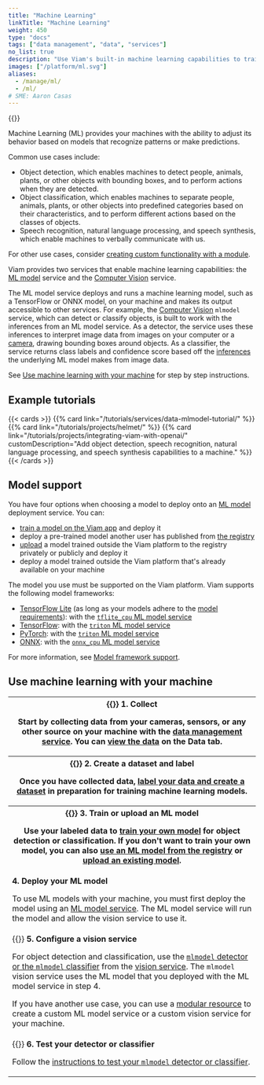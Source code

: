 ```yaml
---
title: "Machine Learning"
linkTitle: "Machine Learning"
weight: 450
type: "docs"
tags: ["data management", "data", "services"]
no_list: true
description: "Use Viam's built-in machine learning capabilities to train image classification models and deploy these models to your machines."
images: ["/platform/ml.svg"]
aliases:
  - /manage/ml/
  - /ml/
# SME: Aaron Casas
---
```


{{<imgproc src="/services/ml/training.png" class="alignright" resize="400x" declaredimensions=true alt="ML training">}}

Machine Learning (ML) provides your machines with the ability to adjust its behavior based on models that recognize patterns or make predictions.

Common use cases include:

- Object detection, which enables machines to detect people, animals, plants, or other objects with bounding boxes, and to perform actions when they are detected.
- Object classification, which enables machines to separate people, animals, plants, or other objects into predefined categories based on their characteristics, and to perform different actions based on the classes of objects.
- Speech recognition, natural language processing, and speech synthesis, which enable machines to verbally communicate with us.

For other use cases, consider [creating custom functionality with a module](/registry/create/).

Viam provides two services that enable machine learning capabilities: the [ML model](/services/ml/deploy/) service and the [Computer Vision](/services/vision/) service.

The ML model service deploys and runs a machine learning model, such as a TensorFlow or ONNX model, on your machine and makes its output accessible to other services.
For example, the [Computer Vision](/services/vision/mlmodel/) `mlmodel` service, which can detect or classify objects, is built to work with the inferences from an ML model service.
As a detector, the service uses these inferences to interpret image data from images on your computer or a [camera](/components/camera/), drawing bounding boxes around objects.
As a classifier, the service returns class labels and confidence score based off the [inferences](/services/ml/deploy/#infer) the underlying ML model makes from image data.

See [Use machine learning with your machine](#use-machine-learning-with-your-machine) for step by step instructions.

## Example tutorials

{{< cards >}}
{{% card link="/tutorials/services/data-mlmodel-tutorial/" %}}
{{% card link="/tutorials/projects/helmet/" %}}
{{% card link="/tutorials/projects/integrating-viam-with-openai/" customDescription="Add object detection, speech recognition, natural language processing, and speech synthesis capabilities to a machine." %}}
{{< /cards >}}

## Model support

You have four options when choosing a model to deploy onto an [ML model](/services/ml/deploy/) deployment service.
You can:

- [train a model on the Viam app](/services/ml/train-model/) and deploy it
- deploy a pre-trained model another user has published from [the registry](https://app.viam.com/registry)
- [upload](/services/ml/upload-model/) a model trained outside the Viam platform to the registry privately or publicly and deploy it
- deploy a model trained outside the Viam platform that's already available on your machine

The model you use must be supported on the Viam platform.
Viam supports the following model frameworks:

- [TensorFlow Lite](https://www.tensorflow.org/lite) (as long as your models adhere to the [model requirements](/services/ml/deploy/tflite_cpu/#model-requirements)): with the [`tflite_cpu` ML model service](/services/ml/deploy/)
- [TensorFlow](https://www.tensorflow.org/): with the [`triton` ML model service](https://github.com/viamrobotics/viam-mlmodelservice-triton)
- [PyTorch](https://pytorch.org/): with the [`triton` ML model service](https://github.com/viamrobotics/viam-mlmodelservice-triton)
- [ONNX](https://onnx.ai/): with the [`onnx_cpu` ML model service](https://github.com/viam-labs/onnx-cpu)

For more information, see [Model framework support](/services/ml/upload-model/#model-framework-support).

## Use machine learning with your machine

<table>
  <tr>
    <th>{{<imgproc src="/services/ml/collect.svg" class="fill alignright" style="max-width: 300px" declaredimensions=true alt="Collect data">}}
      <b>1. Collect</b>
      <p>Start by collecting data from your cameras, sensors, or any other source on your machine with the <a href="/services/data/">data management service</a>. You can <a href="/services/data/view/">view the data</a> on the <b>Data tab</b>.</p>
    </th>
  </tr>
  <tr>
    <th>{{<imgproc src="/services/ml/label.svg" class="fill alignleft" style="max-width: 300px" declaredimensions=true alt="Label data">}}
      <b>2. Create a dataset and label</b>
      <p>Once you have collected data, <a href="/services/data/dataset/">label your data and create a dataset</a> in preparation for training machine learning models.</p>
    </th>
  </tr>
  <tr>
    <th>{{<imgproc src="/services/ml/train.svg" class="fill alignright" style="max-width: 300px" declaredimensions=true alt="Train models">}}
      <b>3. Train or upload an ML model</b>
      <p>Use your labeled data to <a href="/services/ml/train-model/">train your own model</a> for object detection or classification</a>. If you don't want to train your own model, you can also <a href="/registry/">use an ML model from the registry</a> or <a href="/services/ml/upload-model/">upload an existing model</a>.</p>
    </th>
  </tr>
  <tr>
    <td>
      <b>4. Deploy your ML model</b>
      <p>To use ML models with your machine, you must first deploy the model using an <a href="/services/ml/deploy/">ML model service</a>. The ML model service will run the model and allow the vision service to use it.</p>
    </td>
  </tr>
  <tr>
    <td>{{<imgproc src="/services/ml/configure.svg" class="fill alignleft" style="max-width: 300px" declaredimensions=true alt="Configure a service">}}
      <b>5. Configure a vision service</b>
      <p>For object detection and classification, use the <a href="/services/vision/mlmodel/"><code>mlmodel</code> detector or the <code>mlmodel</code> classifier</a> from the <a href="/services/vision/">vision service</a>. The <code>mlmodel</code> vision service uses the ML model that you deployed with the ML model service in step 4.</p>
      <p>If you have another use case, you can use a <a href="/registry/">modular resource</a> to create a custom ML model service or a custom vision service for your machine.</p>
</td>
  </tr>
  <tr>
    <td>{{<imgproc src="/services/ml/deploy.svg" class="fill alignright" style="max-width: 300px" declaredimensions=true alt="Deploy your model">}}
      <b>6. Test your detector or classifier</b>
      <p>Follow the <a href="/services/vision/mlmodel/#test-your-detector-or-classifier">instructions to test your <code>mlmodel</code> detector or classifier</a>.</p>
    </td>
  </tr>
</table>

